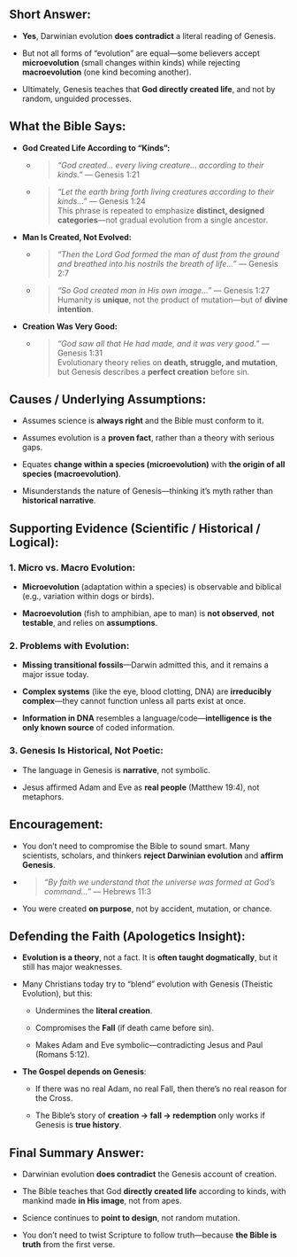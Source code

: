 ## Short Answer:

- **Yes**, Darwinian evolution **does contradict** a literal reading of Genesis.
    
- But not all forms of “evolution” are equal—some believers accept **microevolution** (small changes within kinds) while rejecting **macroevolution** (one kind becoming another).
    
- Ultimately, Genesis teaches that **God directly created life**, and not by random, unguided processes.

## What the Bible Says:

- **God Created Life According to “Kinds”:**
    
    - > _“God created… every living creature… according to their kinds.”_ — Genesis 1:21
        
    - > _“Let the earth bring forth living creatures according to their kinds…”_ — Genesis 1:24  
        > This phrase is repeated to emphasize **distinct, designed categories**—not gradual evolution from a single ancestor.
        
- **Man Is Created, Not Evolved:**
    
    - > _“Then the Lord God formed the man of dust from the ground and breathed into his nostrils the breath of life…”_ — Genesis 2:7
        
    - > _“So God created man in His own image…”_ — Genesis 1:27  
        > Humanity is **unique**, not the product of mutation—but of **divine intention**.
        
- **Creation Was Very Good:**
    
    - > _“God saw all that He had made, and it was very good.”_ — Genesis 1:31  
        > Evolutionary theory relies on **death, struggle, and mutation**, but Genesis describes a **perfect creation** before sin.

## Causes / Underlying Assumptions:

- Assumes science is **always right** and the Bible must conform to it.
    
- Assumes evolution is a **proven fact**, rather than a theory with serious gaps.
    
- Equates **change within a species (microevolution)** with **the origin of all species (macroevolution)**.
    
- Misunderstands the nature of Genesis—thinking it’s myth rather than **historical narrative**.

## Supporting Evidence (Scientific / Historical / Logical):

### 1. **Micro vs. Macro Evolution:**

- **Microevolution** (adaptation within a species) is observable and biblical (e.g., variation within dogs or birds).
    
- **Macroevolution** (fish to amphibian, ape to man) is **not observed**, **not testable**, and relies on **assumptions**.

### 2. **Problems with Evolution:**

- **Missing transitional fossils**—Darwin admitted this, and it remains a major issue today.
    
- **Complex systems** (like the eye, blood clotting, DNA) are **irreducibly complex**—they cannot function unless all parts exist at once.
    
- **Information in DNA** resembles a language/code—**intelligence is the only known source** of coded information.

### 3. **Genesis Is Historical, Not Poetic:**

- The language in Genesis is **narrative**, not symbolic.
    
- Jesus affirmed Adam and Eve as **real people** (Matthew 19:4), not metaphors.

## Encouragement:

- You don’t need to compromise the Bible to sound smart. Many scientists, scholars, and thinkers **reject Darwinian evolution** and **affirm Genesis**.
    
- > _“By faith we understand that the universe was formed at God’s command…”_ — Hebrews 11:3
    
- You were created **on purpose**, not by accident, mutation, or chance.

## Defending the Faith (Apologetics Insight):

- **Evolution is a theory**, not a fact. It is **often taught dogmatically**, but it still has major weaknesses.
    
- Many Christians today try to “blend” evolution with Genesis (Theistic Evolution), but this:
    
    - Undermines the **literal creation**.
        
    - Compromises the **Fall** (if death came before sin).
        
    - Makes Adam and Eve symbolic—contradicting Jesus and Paul (Romans 5:12).
        
- **The Gospel depends on Genesis**:
    
    - If there was no real Adam, no real Fall, then there’s no real reason for the Cross.
        
    - The Bible’s story of **creation → fall → redemption** only works if Genesis is **true history**.

## Final Summary Answer:

- Darwinian evolution **does contradict** the Genesis account of creation.
    
- The Bible teaches that God **directly created life** according to kinds, with mankind made **in His image**, not from apes.
    
- Science continues to **point to design**, not random mutation.
    
- You don’t need to twist Scripture to follow truth—because **the Bible is truth** from the first verse.